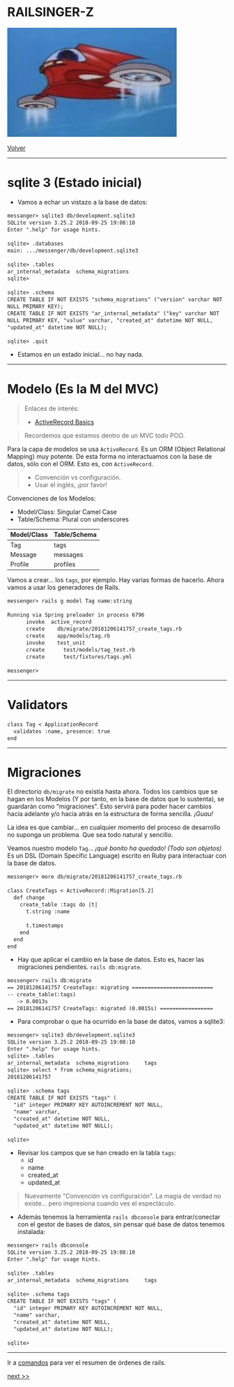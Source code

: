 
# RAILSINGER-Z

![](images/nave.png)

[Volver](README.md)

---

# sqlite 3 (Estado inicial)

* Vamos a echar un vistazo a la base de datos:
```
messanger> sqlite3 db/development.sqlite3
SQLite version 3.25.2 2018-09-25 19:08:10
Enter ".help" for usage hints.

sqlite> .databases
main: .../messenger/db/development.sqlite3

sqlite> .tables
ar_internal_metadata  schema_migrations   
sqlite>

sqlite> .schema
CREATE TABLE IF NOT EXISTS "schema_migrations" ("version" varchar NOT NULL PRIMARY KEY);
CREATE TABLE IF NOT EXISTS "ar_internal_metadata" ("key" varchar NOT NULL PRIMARY KEY, "value" varchar, "created_at" datetime NOT NULL, "updated_at" datetime NOT NULL);

sqlite> .quit
```

* Estamos en un estado inicial... no hay nada.

---

# Modelo (Es la M del MVC)

> Enlaces de interés:
> * [ActiveRecord Basics](https://guides.rubyonrails.org/active_record_basics.html)

> Recordemos que estamos dentro de un MVC todo POO.

Para la capa de modelos se usa `ActiveRecord`.
Es un ORM (Object Relational Mapping) muy potente.
De esta forma no interactuamos con la base de datos, sólo con el ORM. Esto es, con `ActiveRecord`.

> * Convención vs configuración.
> * Usar el inglés, ¡por favor!

Convenciones de los Modelos:
* Model/Class: Singular Camel Case
* Table/Schema: Plural con underscores

| Model/Class | Table/Schema |
| ----------- | ------------ |
| Tag         | tags         |
| Message     | messages     |
| Profile     | profiles     |

Vamos a crear... los `tags`, por ejemplo. Hay varias formas de hacerlo.
Ahora vamos a usar los generadores de Rails.

```
messenger> rails g model Tag name:string

Running via Spring preloader in process 6796
      invoke  active_record
      create    db/migrate/20181206141757_create_tags.rb
      create    app/models/tag.rb
      invoke    test_unit
      create      test/models/tag_test.rb
      create      test/fixtures/tags.yml

messenger>
```
---

# Validators

```
class Tag < ApplicationRecord
  validates :name, presence: true
end
```

---

# Migraciones

El directorio `db/migrate` no existía hasta ahora. Todos los cambios que se hagan en los Modelos (Y por tanto, en la base de datos que lo sustenta), se guardarán como "migraciones". Esto servirá para poder hacer cambios hacia adelante y/o hacia atrás en la estructura de forma sencilla. _¡Guau!_

La idea es que cambiar... en cualquier momento del proceso de desarrollo no suponga un problema. Que sea todo natural y sencillo.

Veamos nuestro modelo `Tag`... _¡qué bonito ha quedado! (Todo son objetos)_
Es un DSL (Domain Specific Language) escrito en Ruby para interactuar con la base de datos.

```
messenger> more db/migrate/20181206141757_create_tags.rb

class CreateTags < ActiveRecord::Migration[5.2]
  def change
    create_table :tags do |t|
      t.string :name

      t.timestamps
    end
  end
end
```

* Hay que aplicar el cambio en la base de datos. Esto es, hacer las migraciones pendientes. `rails db:migrate`.

```
messenger> rails db:migrate
== 20181206141757 CreateTags: migrating ==========================
-- create_table(:tags)
   -> 0.0013s
== 20181206141757 CreateTags: migrated (0.0015s) =================
```

* Para comprobar o que ha ocurrido en la base de datos, vamos a sqlite3:
```
messenger> sqlite3 db/development.sqlite3
SQLite version 3.25.2 2018-09-25 19:08:10
Enter ".help" for usage hints.
sqlite> .tables
ar_internal_metadata  schema_migrations     tags                
sqlite> select * from schema_migrations;
20181206141757

sqlite> .schema tags
CREATE TABLE IF NOT EXISTS "tags" (
  "id" integer PRIMARY KEY AUTOINCREMENT NOT NULL,
  "name" varchar,
  "created_at" datetime NOT NULL,
  "updated_at" datetime NOT NULL);

sqlite>
```

* Revisar los campos que se han creado en la tabla `tags`:
    * id
    * name
    * created_at
    * updated_at

> Nuevamente "Convención vs configuración". La magia de verdad no existe... pero impresiona cuando ves el espectáculo.

* Además tenemos la herramienta `rails dbconsole` para entrar/conectar con el gestor de bases de datos, sin pensar qué base de datos tenemos instalada:

```
messenger> rails dbconsole
SQLite version 3.25.2 2018-09-25 19:08:10
Enter ".help" for usage hints.

sqlite> .tables
ar_internal_metadata  schema_migrations     tags                

sqlite> .schema tags
CREATE TABLE IF NOT EXISTS "tags" (
  "id" integer PRIMARY KEY AUTOINCREMENT NOT NULL,
  "name" varchar,
  "created_at" datetime NOT NULL,
  "updated_at" datetime NOT NULL);

sqlite>
```

---

Ir a [comandos](99-commands.md) para ver el resumen de órdenes de rails.

[next >>](07-console.md)
